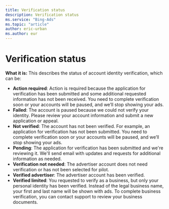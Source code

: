 ```yaml
---
title: Verification status
description: Verification status
ms.service: "Bing-Ads"
ms.topic: "article"
author: eric-urban
ms.author: eur
---
```


# Verification status

**What it is:** This describes the status of account identity verification, which can be:
- **Action required**: Action is required because the application for verification has been submitted and some additional requested information has not been received. You need to complete verification soon or your accounts will be paused, and we’ll stop showing your ads.
- **Failed**: The account is paused because we could not verify your identity. Please review your account information and submit a new application or appeal.
- **Not verified**: The account has not been verified. For example, an application for verification has not been submitted. You need to complete verification soon or your accounts will be paused, and we’ll stop showing your ads.
- **Pending**: The application for verification has been submitted and we're reviewing it. We'll send email with updates and requests for additional information as needed.
- **Verification not needed**: The advertiser account does not need verification or has not been selected for pilot.
- **Verified advertiser**: The advertiser account has been verified.
- **Verified limited**: You requested to verify as a business, but only your personal identity has been verified. Instead of the legal business name, your first and last name will be shown with ads. To complete business verification, you can contact support to review your business documents.


